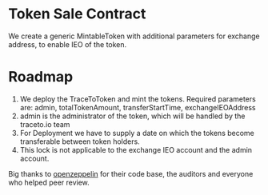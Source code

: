 # Token Sale Contract

We create a generic MintableToken with additional parameters for exchange address, to enable IEO of the token.

# Roadmap
1. We deploy the TraceToToken and mint the tokens. Required parameters are:  admin, totalTokenAmount, transferStartTime, exchangeIEOAddress
2. admin is the administrator of the token, which will be handled by the traceto.io team
3. For Deployment we have to supply a date on which the tokens become transferable between token holders.
4. This lock is not applicable to the exchange IEO account and the admin account.


Big thanks to [openzeppelin](https://openzeppelin.org/) for their code base, the auditors and everyone who helped peer review.
